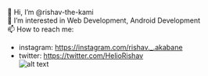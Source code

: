👋 Hi, I’m @rishav-the-kami\
👀 I’m interested in Web Development, Android Development\
📫 How to reach me:
- instagram: https://instagram.com/rishav._.akabane
- twitter: https://twitter.com/HelioRishav \
![alt text](https://image.myanimelist.net/ui/5LYzTBVoS196gvYvw3zjwEC-W0K19v5TqcIjpzvJ0Ho)
<!---
rishav-the-kami/rishav-the-kami is a ✨ special ✨ repository because its `README.md` (this file) appears on your GitHub profile.
You can click the Preview link to take a look at your changes.
--->
